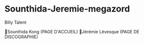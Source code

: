 # Sounthida-Jeremie-megazord

Billy Talent

🔴Sounthida Kong (PAGE D'ACCUEIL)
🔵Jérémie Lévesque (PAGE DE DISCOGRAPHIE)
